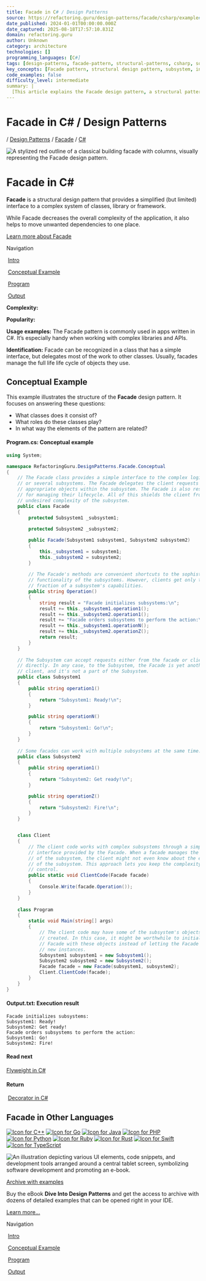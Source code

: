 ```yaml
---
title: Facade in C# / Design Patterns
source: https://refactoring.guru/design-patterns/facade/csharp/example#lang-features
date_published: 2024-01-01T00:00:00.000Z
date_captured: 2025-08-18T17:57:10.831Z
domain: refactoring.guru
author: Unknown
category: architecture
technologies: []
programming_languages: [C#]
tags: [design-patterns, facade-pattern, structural-patterns, csharp, software-design, code-organization, api-design, complexity-management]
key_concepts: [Facade pattern, structural design pattern, subsystem, interface simplification, dependency management, client-subsystem interaction]
code_examples: false
difficulty_level: intermediate
summary: |
  [This article explains the Facade design pattern, a structural pattern that provides a simplified interface to a complex system of classes, libraries, or frameworks. It highlights how Facade reduces overall application complexity and helps centralize dependencies. A conceptual C# example illustrates the pattern's structure, showing how a Facade class delegates client requests to multiple subsystems while managing their lifecycle. The content also notes the pattern's common use in C# applications, especially when interacting with intricate libraries and APIs.]
---
```

# Facade in C# / Design Patterns

[](/)/ [Design Patterns](/design-patterns) / [Facade](/design-patterns/facade) / [C#](/design-patterns/csharp)

![A stylized red outline of a classical building facade with columns, visually representing the Facade design pattern.](/images/patterns/cards/facade-mini.png?id=71ad6fa98b168c11cb3a1a9517dedf78)

# **Facade** in C#

**Facade** is a structural design pattern that provides a simplified (but limited) interface to a complex system of classes, library or framework.

While Facade decreases the overall complexity of the application, it also helps to move unwanted dependencies to one place.

[Learn more about Facade](/design-patterns/facade)

Navigation

 [Intro](#)

 [Conceptual Example](#example-0)

 [Program](#example-0--Program-cs)

 [Output](#example-0--Output-txt)

**Complexity:**

**Popularity:**

**Usage examples:** The Facade pattern is commonly used in apps written in C#. It’s especially handy when working with complex libraries and APIs.

**Identification:** Facade can be recognized in a class that has a simple interface, but delegates most of the work to other classes. Usually, facades manage the full life life cycle of objects they use.

## Conceptual Example

This example illustrates the structure of the **Facade** design pattern. It focuses on answering these questions:

*   What classes does it consist of?
*   What roles do these classes play?
*   In what way the elements of the pattern are related?

#### [](#example-0--Program-cs)**Program.cs:** Conceptual example

```csharp
using System;

namespace RefactoringGuru.DesignPatterns.Facade.Conceptual
{
    // The Facade class provides a simple interface to the complex logic of one
    // or several subsystems. The Facade delegates the client requests to the
    // appropriate objects within the subsystem. The Facade is also responsible
    // for managing their lifecycle. All of this shields the client from the
    // undesired complexity of the subsystem.
    public class Facade
    {
        protected Subsystem1 _subsystem1;
		
        protected Subsystem2 _subsystem2;

        public Facade(Subsystem1 subsystem1, Subsystem2 subsystem2)
        {
            this._subsystem1 = subsystem1;
            this._subsystem2 = subsystem2;
        }
		
        // The Facade's methods are convenient shortcuts to the sophisticated
        // functionality of the subsystems. However, clients get only to a
        // fraction of a subsystem's capabilities.
        public string Operation()
        {
            string result = "Facade initializes subsystems:\n";
            result += this._subsystem1.operation1();
            result += this._subsystem2.operation1();
            result += "Facade orders subsystems to perform the action:\n";
            result += this._subsystem1.operationN();
            result += this._subsystem2.operationZ();
            return result;
        }
    }
    
    // The Subsystem can accept requests either from the facade or client
    // directly. In any case, to the Subsystem, the Facade is yet another
    // client, and it's not a part of the Subsystem.
    public class Subsystem1
    {
        public string operation1()
        {
            return "Subsystem1: Ready!\n";
        }

        public string operationN()
        {
            return "Subsystem1: Go!\n";
        }
    }
	
    // Some facades can work with multiple subsystems at the same time.
    public class Subsystem2
    {
        public string operation1()
        {
            return "Subsystem2: Get ready!\n";
        }

        public string operationZ()
        {
            return "Subsystem2: Fire!\n";
        }
    }


    class Client
    {
        // The client code works with complex subsystems through a simple
        // interface provided by the Facade. When a facade manages the lifecycle
        // of the subsystem, the client might not even know about the existence
        // of the subsystem. This approach lets you keep the complexity under
        // control.
        public static void ClientCode(Facade facade)
        {
            Console.Write(facade.Operation());
        }
    }
    
    class Program
    {
        static void Main(string[] args)
        {
            // The client code may have some of the subsystem's objects already
            // created. In this case, it might be worthwhile to initialize the
            // Facade with these objects instead of letting the Facade create
            // new instances.
            Subsystem1 subsystem1 = new Subsystem1();
            Subsystem2 subsystem2 = new Subsystem2();
            Facade facade = new Facade(subsystem1, subsystem2);
            Client.ClientCode(facade);
        }
    }
}
```

#### [](#example-0--Output-txt)**Output.txt:** Execution result

```
Facade initializes subsystems:
Subsystem1: Ready!
Subsystem2: Get ready!
Facade orders subsystems to perform the action:
Subsystem1: Go!
Subsystem2: Fire!
```

#### Read next

[Flyweight in C#](/design-patterns/flyweight/csharp/example) 

#### Return

 [Decorator in C#](/design-patterns/decorator/csharp/example)

## **Facade** in Other Languages

[![Icon for C++](/images/patterns/icons/cpp.svg?id=f7782ed8b8666246bfcc3f8fefc3b858)](/design-patterns/facade/cpp/example "Facade in C++") [![Icon for Go](/images/patterns/icons/go.svg?id=1a89927eb99b1ea3fde7701d97970aca)](/design-patterns/facade/go/example "Facade in Go") [![Icon for Java](/images/patterns/icons/java.svg?id=e6d87e2dca08c953fe3acd1275ed4f4e)](/design-patterns/facade/java/example "Facade in Java") [![Icon for PHP](/images/patterns/icons/php.svg?id=be1906eb26b71ec1d3b93720d6156618)](/design-patterns/facade/php/example "Facade in PHP") [![Icon for Python](/images/patterns/icons/python.svg?id=6d815d43c0f7050a1151b43e51569c9f)](/design-patterns/facade/python/example "Facade in Python") [![Icon for Ruby](/images/patterns/icons/ruby.svg?id=b065b718c914bf8e960ef731600be1eb)](/design-patterns/facade/ruby/example "Facade in Ruby") [![Icon for Rust](/images/patterns/icons/rust.svg?id=1f5698a4b5ae23fe79413511747e4a87)](/design-patterns/facade/rust/example "Facade in Rust") [![Icon for Swift](/images/patterns/icons/swift.svg?id=0b716c2d52ec3a48fbe91ac031070c1d)](/design-patterns/facade/swift/example "Facade in Swift") [![Icon for TypeScript](/images/patterns/icons/typescript.svg?id=2239d0f16cb703540c205dd8cb0c0cb7)](/design-patterns/facade/typescript/example "Facade in TypeScript")

![An illustration depicting various UI elements, code snippets, and development tools arranged around a central tablet screen, symbolizing software development and promoting an e-book.](/images/patterns/banners/examples-ide.png?id=3115b4b548fb96b75974e2de8f4f49bc)

[Archive with examples](/design-patterns/book)

Buy the eBook **Dive Into Design Patterns** and get the access to archive with dozens of detailed examples that can be opened right in your IDE.

[Learn more…](/design-patterns/book)

Navigation

 [Intro](#)

 [Conceptual Example](#example-0)

 [Program](#example-0--Program-cs)

 [Output](#example-0--Output-txt)